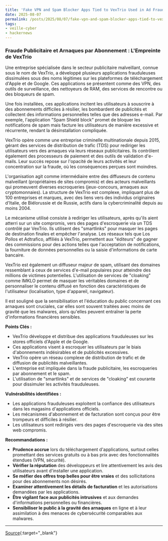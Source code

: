 ```yaml
---
title: 'Fake VPN and Spam Blocker Apps Tied to VexTrio Used in Ad Fraud, Subscription Scams'
date: 2025-08-07
permalink: /posts/2025/08/07/fake-vpn-and-spam-blocker-apps-tied-to-vextrio-used-in-ad-fraud-subscription-scams/
tags:
- veille-cyber
- hackernews
---
```

### Fraude Publicitaire et Arnaques par Abonnement : L'Empreinte de VexTrio

Une entreprise spécialisée dans le secteur publicitaire malveillant, connue sous le nom de VexTrio, a développé plusieurs applications frauduleuses dissimulées sous des noms légitimes sur les plateformes de téléchargement d'Apple et de Google. Ces applications se présentent comme des VPN, des outils de surveillance, des nettoyeurs de RAM, des services de rencontre ou des bloqueurs de spam.

Une fois installées, ces applications incitent les utilisateurs à souscrire à des abonnements difficiles à résilier, les bombardent de publicités et collectent des informations personnelles telles que des adresses e-mail. Par exemple, l'application "Spam Shield block" promet de bloquer les notifications de spam mais facture les utilisateurs de manière excessive et récurrente, rendant la désinstallation compliquée.

VexTrio opère comme une entreprise criminelle multinationale depuis 2015, gérant des services de distribution de trafic (TDS) pour rediriger les utilisateurs vers des arnaques via leurs réseaux publicitaires. Ils contrôlent également des processeurs de paiement et des outils de validation d'e-mails. Leur succès repose sur l'opacité de leurs activités et leur concentration sur la fraude, où les conséquences perçues sont moindres.

L'organisation agit comme intermédiaire entre des diffuseurs de contenu malveillant (propriétaires de sites compromis) et des acteurs malveillants qui promeuvent diverses escroqueries (jeux-concours, arnaques aux cryptomonnaies). La structure de VexTrio est complexe, impliquant plus de 100 entreprises et marques, avec des liens vers des individus originaires d'Italie, de Biélorussie et de Russie, actifs dans la cybercriminalité depuis au moins 2004.

Le mécanisme utilisé consiste à rediriger les utilisateurs, après qu'ils aient atterri sur un site compromis, vers des pages d'escroquerie via un TDS contrôlé par VexTrio. Ils utilisent des "smartlinks" pour masquer les pages de destination finales et empêcher l'analyse. Les réseaux tels que Los Pollos et Adtrafico, affiliés à VexTrio, permettent aux "éditeurs" de gagner des commissions pour des actions telles que l'acceptation de notifications, la fourniture de données personnelles ou la saisie d'informations de carte bancaire.

VexTrio est également un diffuseur majeur de spam, utilisant des domaines ressemblant à ceux de services d'e-mail populaires pour atteindre des millions de victimes potentielles. L'utilisation de services de "cloaking" comme IMKLO permet de masquer les véritables domaines et de personnaliser le contenu diffusé en fonction des caractéristiques de l'utilisateur (localisation, type d'appareil, navigateur).

Il est souligné que la sensibilisation et l'éducation du public concernant ces arnaques sont cruciales, car elles sont souvent traitées avec moins de gravité que les malwares, alors qu'elles peuvent entraîner la perte d'informations financières sensibles.

**Points Clés :**

*   VexTrio développe et distribue des applications frauduleuses sur les stores officiels d'Apple et de Google.
*   Ces applications visent à escroquer les utilisateurs par le biais d'abonnements indésirables et de publicités excessives.
*   VexTrio opère un réseau complexe de distribution de trafic et de diffusion de publicités malveillantes.
*   L'entreprise est impliquée dans la fraude publicitaire, les escroqueries par abonnement et le spam.
*   L'utilisation de "smartlinks" et de services de "cloaking" est courante pour dissimuler les activités frauduleuses.

**Vulnérabilités identifiées :**

*   Les applications frauduleuses exploitent la confiance des utilisateurs dans les magasins d'applications officiels.
*   Les mécanismes d'abonnement et de facturation sont conçus pour être trompeurs et difficiles à résilier.
*   Les utilisateurs sont redirigés vers des pages d'escroquerie via des sites web compromis.

**Recommandations :**

*   **Prudence accrue** lors du téléchargement d'applications, surtout celles promettant des services gratuits ou à bas prix avec des fonctionnalités étendues (VPN, sécurité).
*   **Vérifier la réputation** des développeurs et lire attentivement les avis des utilisateurs avant d'installer une application.
*   **Se méfier des offres trop belles pour être vraies** et des sollicitations pour des abonnements non désirés.
*   **Examiner attentivement les détails de facturation** et les autorisations demandées par les applications.
*   **Être vigilant face aux publicités intrusives** et aux demandes d'informations personnelles ou financières.
*   **Sensibiliser le public à la gravité des arnaques** en ligne et à leur assimilation à des menaces de cybersécurité comparables aux malwares.

---
[Source](https://thehackernews.com/2025/08/fake-vpn-and-spam-blocker-apps-tied-to.html){:target="_blank"}
